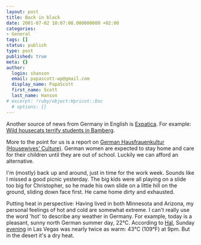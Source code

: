 ```yaml
---
layout: post
title: Back in black
date: 2001-07-02 10:07:08.000000000 +02:00
categories:
- General
tags: []
status: publish
type: post
published: true
meta: {}
author:
  login: shanson
  email: papascott-wp@gmail.com
  display_name: PapaScott
  first_name: Scott
  last_name: Hanson
# excerpt: !ruby/object:Hpricot::Doc
  # options: {}
---
```

<p>Another source of news from Germany in English is <a href="http://www.expatica.com/germany.asp">Expatica</a>. For example: <a href="http://www.expatica.com/germanymain.asp?pad=190,205,&item_id=10966">Wild housecats terrify students in Bamberg</a>. </p>
<p>More to the point for us is a report on <a href="http://www.expatica.com/germanymain.asp?pad=197,212,&item_id=10961">German Hausfrauenkultur (Housewives' Culture)</a>. German women are expected to stay home and care for their children until they are out of school. Luckily we can afford an alternative. </p>
<p>I'm (mostly) back up and around, just in time for the work week. Sounds like I missed a good picnic yesterday. The big kids were all playing on a slide too big for Christopher, so he made his own slide on a little hill on the ground, sliding down face first. He came home dirty and exhausted.</p>
<p>Putting heat in perspective: Having lived in both Minnesota and Arizona, my personal feelings of hot and cold are somewhat extreme. I can't really use the word 'hot' to describe any weather in Germany. For example, today is a pleasant, sunny north German summer day, 22&deg;C. According to <a href="http://hal.editthispage.com">Hal</a>, Sunday <a href="http://hal.editthispage.com/2001/07/01">evening</a> in Las Vegas was nearly twice as warm: 43&deg;C (109&deg;F) at 9pm. But in the desert it's a dry heat.</p>
